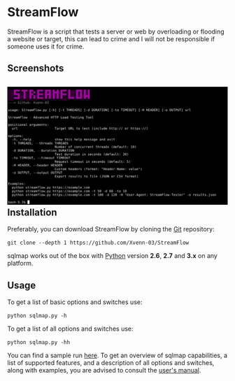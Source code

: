 # StreamFlow

StreamFlow is a script that tests a server or web by overloading or flooding a website or target, this can lead to crime and I will not be responsible if someone uses it for crime.

Screenshots
----

![Screenshot](https://github.com/Xvenn-03/StreamFlow/blob/main/Screenshot_StreamFlow.jpg)
Installation
----

Preferably, you can download StreamFlow by cloning the [Git](https://github.com/Xvenn-03/StreamFlow) repository:

    git clone --depth 1 https://github.com/Xvenn-03/StreamFlow

sqlmap works out of the box with [Python](https://www.python.org/download/) version **2.6**, **2.7** and **3.x** on any platform.

Usage
----

To get a list of basic options and switches use:

    python sqlmap.py -h

To get a list of all options and switches use:

    python sqlmap.py -hh

You can find a sample run [here](https://asciinema.org/a/46601).
To get an overview of sqlmap capabilities, a list of supported features, and a description of all options and switches, along with examples, you are advised to consult the [user's manual](https://github.com/sqlmapproject/sqlmap/wiki/Usage).
 
